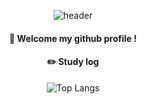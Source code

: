 <div align="center"> 
  
![header](https://capsule-render.vercel.app/api?type=cylinder&color=000000&height=150&section=header&text=KinsHishI&fontColor=ffffff&fontSize=70&animation=fadeIn&fontAlignY=55)
  
####  :wave: Welcome my github profile !

#### :pencil2: Study log
 
![Top Langs](https://github-readme-stats.vercel.app/api/top-langs/?username=KinsHishI&layout=compact)
<br/>
</div>

